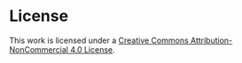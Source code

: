 # License

This work is licensed under a [Creative Commons Attribution-NonCommercial 4.0 License](http://creativecommons.org/licenses/by-nc/4.0/).